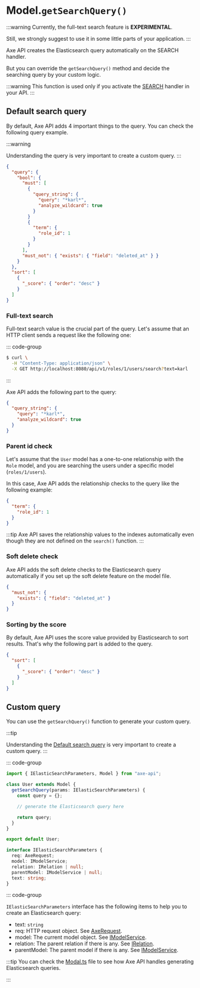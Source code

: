 # Model.`getSearchQuery()` <Badge type="warning" text="experimental" />

:::warning
Currently, the full-text search feature is **EXPERIMENTAL**.

Still, we strongly suggest to use it in some little parts of your application.
:::

Axe API creates the Elasticsearch query automatically on the SEARCH handler.

But you can override the `getSearchQuery()` method and decide the searching query by your custom logic.

:::warning
This function is used only if you activate the [SEARCH](/reference/handlers-search-handler) handler in your API.
:::

## Default search query

By default, Axe API adds 4 important things to the query. You can check the following query example.

:::warning

Understanding the query is very important to create a custom query.
:::

```json
{
  "query": {
    "bool": {
      "must": [
        {
          "query_string": {
            "query": "*karl*",
            "analyze_wildcard": true
          }
        }
        {
          "term": {
            "role_id": 1
          }
        }
      ],
      "must_not": { "exists": { "field": "deleted_at" } }
    }
  },
  "sort": [
    {
      "_score": { "order": "desc" }
    }
  ]
}
```

### Full-text search

Full-text search value is the crucial part of the query. Let's assume that an HTTP client sends a request like the following one:

::: code-group

```bash [cURL]
$ curl \
  -H "Content-Type: application/json" \
  -X GET http://localhost:8080/api/v1/roles/1/users/search?text=karl
```

:::

Axe API adds the following part to the query:

```json
{
  "query_string": {
    "query": "*karl*",
    "analyze_wildcard": true
  }
}
```

### Parent id check

Let's assume that the `User` model has a one-to-one relationship with the `Role` model, and you are searching the users under a specific model (`roles/1/users`).

In this case, Axe API adds the relationship checks to the query like the following example:

```json
{
  "term": {
    "role_id": 1
  }
}
```

:::tip
Axe API saves the relationship values to the indexes automatically even though they are not defined on the `search()` function.
:::

### Soft delete check

Axe API adds the soft delete checks to the Elasticsearch query automatically if you set up the soft delete feature on the model file.

```json
{
  "must_not": {
    "exists": { "field": "deleted_at" }
  }
}
```

### Sorting by the score

By default, Axe API uses the score value provided by Elasticsearch to sort results. That's why the following part is added to the query.

```json
{
  "sort": [
    {
      "_score": { "order": "desc" }
    }
  ]
}
```

## Custom query

You can use the `getSearchQuery()` function to generate your custom query.

:::tip

Understanding the [Default search query](/reference/model-get-search-query#default-search-query) is very important to create a custom query.
:::

::: code-group

```ts [app/v1/Models/User.ts]
import { IElasticSearchParameters, Model } from "axe-api";

class User extends Model {
  getSearchQuery(params: IElasticSearchParameters) {
    const query = {};

    // generate the Elasticsearch query here

    return query;
  }
}

export default User;
```

```ts [IElasticSearchParameters.ts]
interface IElasticSearchParameters {
  req: AxeRequest;
  model: IModelService;
  relation: IRelation | null;
  parentModel: IModelService | null;
  text: string;
}
```

::: code-group

`IElasticSearchParameters` interface has the following items to help you to create an Elasticsearch query:

- text: `string`
- req: HTTP request object. See [AxeRequest](/reference/axe-request#axerequest).
- model: The current model object. See [IModelService](/reference/icontext#model).
- relation: The parent relation if there is any. See [IRelation](/reference/icontext#relation).
- parentModel: The parent model if there is any. See [IModelService](/reference/icontext#model).

:::tip
You can check the [Modal.ts](https://github.com/axe-api/axe-api/blob/master/src/Model.ts) file to see how Axe API handles generating Elasticsearch queries.

:::
